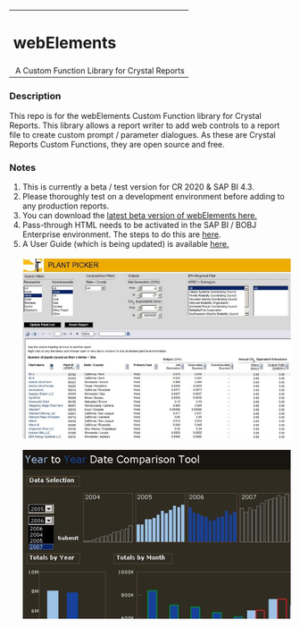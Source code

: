 <table width=100% border=0>
<tr ><td colspan=2><h1>webElements</h1></td></tr>
<tr><td>&nbsp;A Custom Function Library for Crystal Reports</td>
</table>

### Description

This repo is for the webElements Custom Function library for Crystal Reports. This library allows a report writer to add web controls to a report file to create custom prompt / parameter dialogues. As these are Crystal Reports Custom Functions, they are open source and free. 

### Notes

1. This is currently a beta / test version for CR 2020 & SAP BI 4.3.  
1. Please thoroughly test on a development environment before adding to any production reports. 
1. You can download the [latest beta version of webElements here.](https://github.com/saphanaacademy/biReports/blob/master/webelements/webElements430_20230425.rpt)  
1. Pass-through HTML needs to be activated in the SAP BI / BOBJ Enterprise environment. The steps to do this are [here](https://github.com/saphanaacademy/biReports/blob/master/webelements/admin/passthroughhtml.md).
2. A User Guide (which is being updated) is available [here.](https://github.com/saphanaacademy/biReports/blob/master/webelements/webElements%20User%20Guide%20430.pdf)
<br><br>
![wepic](/webelements/admin/ppsm.jpg)
<br><br>
![wepic](/webelements/admin/ytycomp_65821.jpg)
